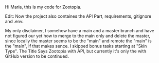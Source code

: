 Hi Maria, this is my code for Zootopia.

Edit:
Now the project also containes the API Part, requirements, gitignore and .env.

My only disclaimer, I somehow have a main and a master branch and have not figured our yet how to merge to the main only and delete the master, since locally the master seems to be the "main" and remote the "main" is the "main", if that makes sence. 
I skipped bonus tasks starting at "Skin Type". The Title Says Zootopia with API, but currently it's only the with GitHub version to be continued.

